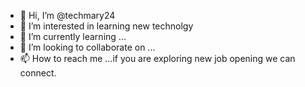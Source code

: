- 👋 Hi, I’m @techmary24
- 👀 I’m interested in learning new technolgy
- 🌱 I’m currently learning ...
- 💞️ I’m looking to collaborate on ...
- 📫 How to reach me ...if you are exploring new job opening we can connect.

<!---
techmary24/techmary24 is a ✨ special ✨ repository because its `README.md` (this file) appears on your GitHub profile.
You can click the Preview link to take a look at your changes.
--->
